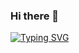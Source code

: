### Hi there 👋

[![Typing SVG](https://readme-typing-svg.herokuapp.com?color=%2336BCF7&lines=Hi,+there+I,m+Daniil)](https://git.io/typing-svg)
<!--
**tearzday/tearzday** is a ✨ _special_ ✨ repository because its `README.md` (this file) appears on your GitHub profile.

Here are some ideas to get you started:

- 🔭 I’m currently working on ...
- 🌱 I’m currently learning ...
- 👯 I’m looking to collaborate on ...
- 🤔 I’m looking for help with ...
- 💬 Ask me about ...
- 📫 How to reach me: ...
- 😄 Pronouns: ...
- ⚡ Fun fact: ...
-->
